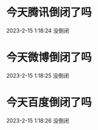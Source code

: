 # 今天腾讯倒闭了吗

2023-2-15 1:18:24 没倒闭

# 今天微博倒闭了吗

2023-2-15 1:18:25 没倒闭

# 今天百度倒闭了吗

2023-2-15 1:18:26 没倒闭

